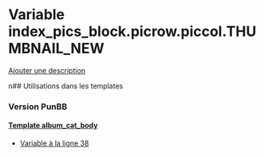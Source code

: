 # Variable index_pics_block.picrow.piccol.THUMBNAIL_NEW
[Ajouter une description](https://fa-tvars.appspot.com/index_pics_block.picrow.piccol.THUMBNAIL_NEW)

n## Utilisations dans les templates

### Version PunBB

#### [Template album_cat_body](punbb/album_cat_body.md)
* [Variable à la ligne 38](../punbb/album_cat_body.tpl#L38)